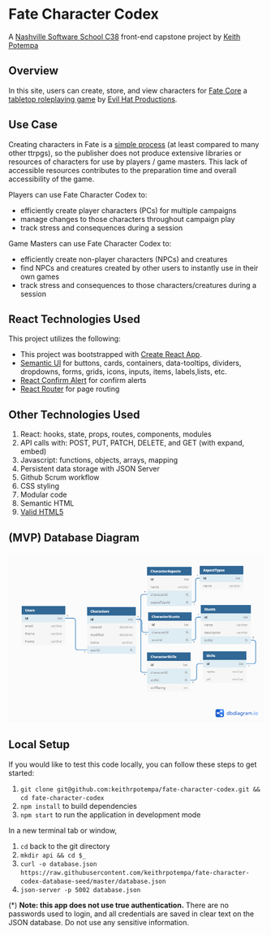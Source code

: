 # Fate Character Codex

A [Nashville Software School C38](https://github.com/nss-day-cohort-38) front-end capstone project by [Keith Potempa](https://github.com/keithrpotempa)

## Overview 

In this site, users can create, store, and view characters for [Fate Core](https://www.evilhat.com/home/fate-core/) a [tabletop roleplaying game](https://en.wikipedia.org/wiki/Tabletop_role-playing_game) by [Evil Hat Productions](https://www.evilhat.com).

## Use Case

Creating characters in Fate is a [simple process](https://fate-srd.com/fate-core/character-creation) (at least compared to many other ttrpgs), so the publisher does not produce extensive libraries or resources of characters for use by players / game masters. This lack of accessible resources contributes to the preparation time and overall accessibility of the game. 

Players can use Fate Character Codex to:
 - efficiently create player characters (PCs) for multiple campaigns
 - manage changes to those characters throughout campaign play
 - track stress and consequences during a session

Game Masters can use Fate Character Codex to:
- efficiently create non-player characters (NPCs) and creatures
- find NPCs and creatures created by other users to instantly use in their own games
- track stress and consequences to those characters/creatures during a session

## React Technologies Used

This project utilizes the following:
* This project was bootstrapped with [Create React App](https://github.com/facebook/create-react-app).
* [Semantic UI](https://semantic-ui.com/) for buttons, cards, containers, data-tooltips, dividers, dropdowns, forms, grids, icons, inputs, items, labels,lists, etc.
* [React Confirm Alert](https://www.npmjs.com/package/react-confirm-alert) for confirm alerts
* [React Router](https://reacttraining.com/react-router/) for page routing

## Other Technologies Used

1. React: hooks, state, props, routes, components, modules
1. API calls with: POST, PUT, PATCH, DELETE, and GET (with expand, embed)
1. Javascript: functions, objects, arrays, mapping
1. Persistent data storage with JSON Server
1. Github Scrum workflow
1. CSS styling
1. Modular code
1. Semantic HTML
1. [Valid HTML5](https://validator.w3.org/)

## (MVP) Database Diagram
![ERD](./FCC_FE_MVP_ERD.png)

## Local Setup
If you would like to test this code locally, you can follow these steps to get started:

1. `git clone git@github.com:keithrpotempa/fate-character-codex.git && cd fate-character-codex`
1. `npm install` to build dependencies
1. `npm start` to run the application in development mode

In a new terminal tab or window, 
1. `cd` back to the git directory
1. `mkdir api && cd $_`
1. `curl -o database.json https://raw.githubusercontent.com/keithrpotempa/fate-character-codex-database-seed/master/database.json`
1. `json-server -p 5002 database.json`

(*) **Note: this app does not use true authentication.** There are no passwords used to login, and all credentials are saved in clear text on the JSON database. Do not use any sensitive information. 

